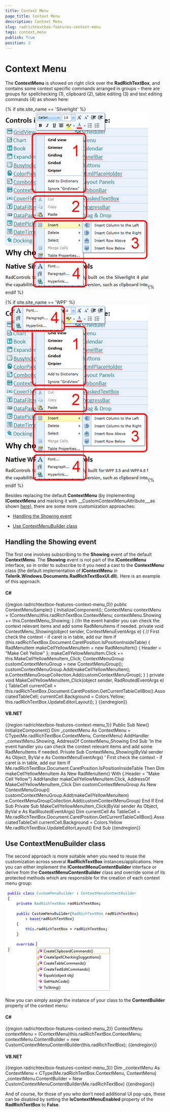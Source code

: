 ```yaml
---
title: Context Menu
page_title: Context Menu
description: Context Menu
slug: radrichtextbox-features-context-menu
tags: context,menu
publish: True
position: 2
---
```


# Context Menu



The __ContextMenu__ is showed on right click over the __RadRichTextBox__, and contains some context specific commands arranged in groups – there are groups for spellchecking (1), clipboard (2), table editing (3) and text editing commands (4) as shown here:
      

{% if site.site_name == 'Silverlight' %}![](images/RadRichTextBox_Features_ContextMenu_01.png){% endif %}

{% if site.site_name == 'WPF' %}![](images/RadRichTextBox_Features_ContextMenu_01_WPF.png){% endif %}

Besides replacing the default __ContextMenu__ (by implementing __IContextMenu__ and marking it with __CustomContextMenuAttribute,__as shown [here](http://blogs.telerik.com/xamlteam/posts/10-11-17/customizing-radrichtextbox-s-contextmenu-and-selectionminitoolbar.aspx)), there are some more customization approaches:
      

* [Handling the Showing event](#handling-the-showing-event)

* [Use ContextMenuBuilder class](#use-contextmenubuilder-class)

## Handling the Showing event

The first one involves subscribing to the __Showing__ event of the default __ContextMenu__. The __Showing__ event is not part of the __IContextMenu__ interface, so in order to subscribe to it you need a cast to the __ContextMenu__ class (the default implementation of __IContextMenu__ in __Telerik.Windows.Documents.RadRichTextBoxUI.dll__). Here is an example of this approach.
        

#### __C#__

{{region radrichtextbox-features-context-menu_0}}
	public ContextMenuSample()
	{
	    InitializeComponent();
	    ContextMenu contextMenu = (ContextMenu)this.radRichTextBox.ContextMenu;
	    contextMenu.Showing += this.ContextMenu_Showing;
	}
	//In the event handler you can check the context relevant items and add some RadMenuItems if needed.
	private void ContextMenu_Showing(object sender, ContextMenuEventArgs e)
	{
	    // First check the context - if caret is in table, add our item
	    if (this.radRichTextBox.Document.CaretPosition.IsPositionInsideTable)
	    {
	        RadMenuItem makeCellYellowMenuItem = new RadMenuItem()
	        {
	            Header = "Make Cell Yellow"
	        };
	        makeCellYellowMenuItem.Click += this.MakeCellYellowMenuItem_Click;
	        ContextMenuGroup customContextMenuGroup = new ContextMenuGroup();
	        customContextMenuGroup.Add(makeCellYellowMenuItem);
	        e.ContextMenuGroupCollection.Add(customContextMenuGroup);
	    }
	}
	private void MakeCellYellowMenuItem_Click(object sender, RadRoutedEventArgs e)
	{
	    TableCell currentCell = this.radRichTextBox.Document.CaretPosition.GetCurrentTableCellBox().AssociatedTableCell;
	    currentCell.Background = Colors.Yellow;
	    this.radRichTextBox.UpdateEditorLayout();
	}
	{{endregion}}



#### __VB.NET__

{{region radrichtextbox-features-context-menu_1}}
	Public Sub New()
	 InitializeComponent()
	 Dim _contextMenu As ContextMenu = CType(Me.radRichTextBox.ContextMenu, ContextMenu)
	 AddHandler _contextMenu.Showing, AddressOf ContextMenu_Showing
	End Sub
	'In the event handler you can check the context relevant items and add some RadMenuItems if needed.
	Private Sub ContextMenu_Showing(ByVal sender As Object, ByVal e As ContextMenuEventArgs)
	 ' First check the context - if caret is in table, add our item
	 If Me.radRichTextBox.Document.CaretPosition.IsPositionInsideTable Then
	  Dim makeCellYellowMenuItem As New RadMenuItem() With {.Header = "Make Cell Yellow"}
	  AddHandler makeCellYellowMenuItem.Click, AddressOf MakeCellYellowMenuItem_Click
	  Dim customContextMenuGroup As New ContextMenuGroup()
	  customContextMenuGroup.Add(makeCellYellowMenuItem)
	  e.ContextMenuGroupCollection.Add(customContextMenuGroup)
	 End If
	End Sub
	Private Sub MakeCellYellowMenuItem_Click(ByVal sender As Object, ByVal e As RadRoutedEventArgs)
	 Dim currentCell As TableCell = Me.radRichTextBox.Document.CaretPosition.GetCurrentTableCellBox().AssociatedTableCell
	 currentCell.Background = Colors.Yellow
	 Me.radRichTextBox.UpdateEditorLayout()
	End Sub
	{{endregion}}



## Use ContextMenuBuilder class

The second approach is more suitable when you need to reuse the customization across several __RadRichTextBox__ instances/applications. Here you can either implement the __IContextMenuContentBuilder__ interface or derive from the __ContextMenuContentBuilder__ class and override some of its protected methods which are responsible for the creation of each context menu group:
        

![](images/RadRichTextBox_Features_ContextMenu_02.png)

Now you can simply assign the instance of your class to the __ContentBuilder__ property of the context menu:
        

#### __C#__

{{region radrichtextbox-features-context-menu_2}}
	ContextMenu contextMenu = (ContextMenu)this.radRichTextBox.ContextMenu;
	contextMenu.ContentBuilder = new CustomContextMenuContentBuilder(this.radRichTextBox);
	{{endregion}}



#### __VB.NET__

{{region radrichtextbox-features-context-menu_3}}
	Dim _contextMenu As ContextMenu = CType(Me.radRichTextBox.ContextMenu, ContextMenu)
	_contextMenu.ContentBuilder = New CustomContextMenuContentBuilder(Me.radRichTextBox)
	{{endregion}}



And of course, for those of you who don’t need additional UI pop-ups, these can be disabled by setting the __IsContextMenuEnabled__ property of the __RadRichTextBox__ to __False__.
        
